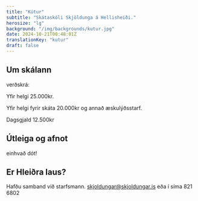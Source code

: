 ```yaml
---
title: "Kútur"
subtitle: "Skátaskóli Skjöldunga á Hellisheiði."
herosize: "lg"
background: "/img/backgrounds/kutur.jpg"
date: 2024-10-21T00:48:01Z
translationKey: "kutur"
draft: false
---
```


## Um skálann

verðskrá:

Yfir helgi 25.000kr.

Yfir helgi fyrir skáta 20.000kr og annað æskulýðsstarf.

Dagsgjald 12.500kr



## Útleiga og afnot

einhvað dót!

## Er Hleiðra laus?

Hafðu samband við starfsmann. 
skjoldungar@skjoldungar.is eða í síma 821 6802
